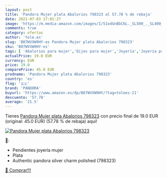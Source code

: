 ```yaml
---
layout: post
title: 'Pandora Mujer plata Abalorios 798323 al 57.78 % de rebaja'
date: 2021-07-03 17:01:27
image: 'https://m.media-amazon.com/images/I/51o4GnBbC6L._SL500_._SL400_.jpg'
comments: true
category: ofertas
author: 'tole.es'
slug: 'B07WVXW9HY-es Pandora Mujer plata Abalorios 798323'
sku: 'B07WVXW9HY-es'
tags: [ 'Abalorios para mujer','Dijes para mujer','Joyería','Joyería para mujer','pandora', ]
actualPrice: 19.0 EUR
currency: EUR
price: 19.0
comparePrice: 45.0 EUR
prodname: 'Pandora Mujer plata Abalorios 798323'
country: 'es'
flag: '🇪🇸'
brand: 'PANDORA'
buyurl: 'https://www.amazon.es/dp/B07WVXW9HY/?tag=tolees-21'
descuento: '57.78'
average: '21.5'
---
```


Tienes [Pandora Mujer plata Abalorios 798323](https://www.amazon.es/dp/B07WVXW9HY/?tag=tolees-21) con precio final de  19.0 EUR (original: 45.0 EUR) (57.78 %  de rebaja) aqui!

[![Pandora Mujer plata Abalorios 798323](https://m.media-amazon.com/images/I/51o4GnBbC6L._SL500_._SL400_.jpg)](https://www.amazon.es/dp/B07WVXW9HY/?tag=tolees-21)

🔎:

- Pendientes joyería mujer
- Plata
- Authentic pandora silver charm polished (798323)

[🛒 Comprar!!!](https://www.amazon.es/dp/B07WVXW9HY/?tag=tolees-21)
